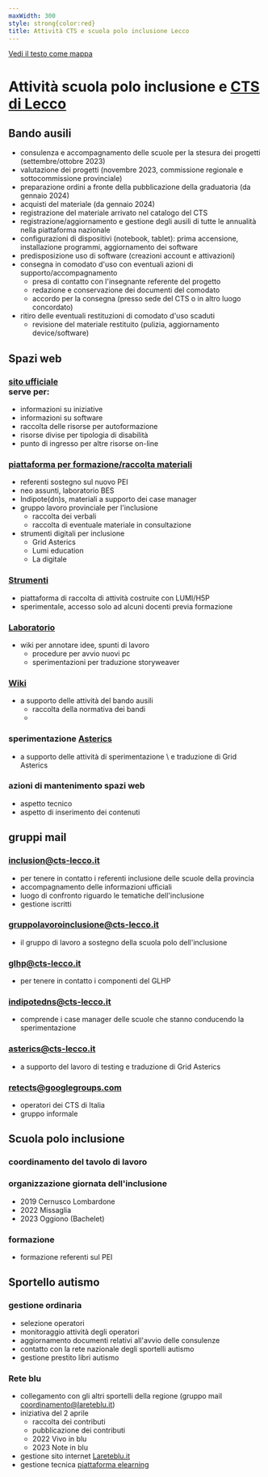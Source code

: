 ```yaml
---
maxWidth: 300
style: strong{color:red}
title: Attività CTS e scuola polo inclusione Lecco
---
```


[Vedi il testo come mappa](https://mymarkmap.netlify.app/#https://github.com/maupao/markmaptest/blob/main/cts.md)

# Attività scuola polo inclusione e [CTS di Lecco](https://www.cts-lecco.it)

## Bando ausili
  - consulenza e accompagnamento delle scuole per la stesura dei progetti (settembre/ottobre 2023)
  - valutazione dei progetti (novembre 2023, commissione regionale e sottocommissione provinciale)
  - preparazione ordini a fronte della pubblicazione della graduatoria (da gennaio 2024)
  - acquisti del materiale (da gennaio 2024)
  - registrazione del materiale arrivato nel catalogo del CTS
  - registrazione/aggiornamento e gestione degli ausili di tutte le annualità nella piattaforma nazionale
  - configurazioni di dispositivi (notebook, tablet): prima accensione, installazione programmi, aggiornamento dei software
  - predisposizione uso di software (creazioni account e attivazioni)
  - consegna in comodato d'uso con eventuali azioni di supporto/accompagnamento<!--fold-->
    - presa di contatto con l'insegnante referente del progetto
    - redazione e conservazione dei documenti del comodato
    - accordo per la consegna (presso sede del CTS o in altro luogo concordato)
  - ritiro delle eventuali restituzioni di comodato d'uso scaduti
    - revisione del materiale restituito (pulizia, aggiornamento device/software)

## Spazi web<!--fold-->

### [sito ufficiale](https://www.cts-lecco.it) <br> serve per:<!--fold-->
  - informazioni su iniziative
  - informazioni su software
  - raccolta delle risorse per autoformazione
  - risorse divise per tipologia di disabilità
  - punto di ingresso per altre risorse on-line

### [piattaforma per formazione/raccolta materiali](https://www.cts-lecco.it/moodle/)<!--fold-->
  - referenti sostegno sul nuovo PEI
  - neo assunti, laboratorio BES
  - Indipote(dn)s, materiali a supporto dei case manager
  - gruppo lavoro provinciale per l'inclusione
    - raccolta dei verbali
    - raccolta di eventuale materiale in consultazione
  - strumenti digitali per inclusione
    - Grid Asterics
    - Lumi education
    - La digitale

### [Strumenti](https://www.cts-lecco.it/strumenti)<!--fold-->
  - piattaforma di raccolta di attività costruite con LUMI/H5P
  - sperimentale, accesso solo ad alcuni docenti previa formazione

### [Laboratorio](https://www.cts-lecco.it/laboratorio)<!--fold-->
  - wiki per annotare idee, spunti di lavoro
    - procedure per avvio nuovi pc
    - sperimentazioni per traduzione storyweaver

### [Wiki](https://www.cts-lecco.it/wiki)<!--fold-->
  - a supporto delle attività del bando ausili
    - raccolta della normativa dei bandi
    - 

### sperimentazione [Asterics](https://www.cts-lecco.it/asterics)<!--fold-->
  - a supporto delle attività di sperimentazione \\ e traduzione di Grid Asterics

### azioni di mantenimento spazi web<!--fold-->
  - aspetto tecnico
  - aspetto di inserimento dei contenuti

## gruppi mail<!--fold-->
### inclusion@cts-lecco.it
  - per tenere in contatto i referenti inclusione delle scuole della provincia
  - accompagnamento delle informazioni ufficiali
  - luogo di confronto riguardo le tematiche dell'inclusione
  - gestione iscritti
### gruppolavoroinclusione@cts-lecco.it
  - il gruppo di lavoro a sostegno della scuola polo dell'inclusione
### glhp@cts-lecco.it
  - per tenere in contatto i componenti del GLHP
### indipotedns@cts-lecco.it
  - comprende i case manager delle scuole che stanno conducendo la sperimentazione
### asterics@cts-lecco.it
  - a supporto del lavoro di testing e traduzione di Grid Asterics
### retects@googlegroups.com
  - operatori dei CTS di Italia
  - gruppo informale

## Scuola polo inclusione<!--fold-->
### coordinamento del tavolo di lavoro
### organizzazione giornata dell'inclusione
  - 2019 Cernusco Lombardone
  - 2022 Missaglia
  - 2023 Oggiono (Bachelet)
### formazione
  - formazione referenti sul PEI

## Sportello autismo<!--fold-->
### gestione ordinaria
  - selezione operatori
  - monitoraggio attività degli operatori
  - aggiornamento documenti relativi all'avvio delle consulenze
  - contatto con la rete nazionale degli sportelli autismo
  - gestione prestito libri autismo
### Rete blu
  - collegamento con gli altri sportelli della regione (gruppo mail coordinamento@lareteblu.it)
  - iniziativa del 2 aprile
    - raccolta dei contributi
    - pubblicazione dei contributi
    - 2022 Vivo in blu
    - 2023 Note in blu
  - gestione sito internet [Lareteblu.it](https://www.lareteblu.it/sito)
  - gestione tecnica [piattaforma elearning](https://moodle.lareteblu.it)


